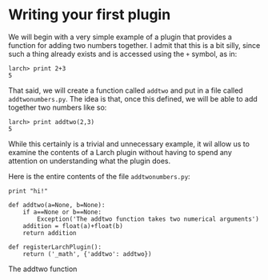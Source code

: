 # Writing your first plugin

We will begin with a very simple example of a plugin that provides a
function for adding two numbers together.  I admit that this is a bit
silly, since such a thing already exists and is accessed using the `+`
symbol, as in:

```
larch> print 2+3
5
```
That said, we will create a function called `addtwo` and put in a file
called `addtwonumbers.py`.  The idea is that, once this defined, we
will be able to add together two numbers like so:
```
larch> print addtwo(2,3)
5
```
While this certainly is a trivial and unnecessary example, it wil
allow us to examine the contents of a Larch plugin without having to
spend any attention on understanding what the plugin does.

Here is the entire contents of the file `addtwonumbers.py`:
```prettyprint lang-python linenums
print "hi!"

def addtwo(a=None, b=None):
    if a==None or b==None:
        Exception('The addtwo function takes two numerical arguments')
    addition = float(a)+float(b)
    return addition

def registerLarchPlugin():
    return ('_math', {'addtwo': addtwo})
```
The addtwo function 
